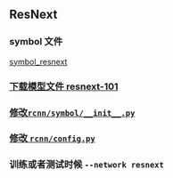 ## ResNext
### symbol 文件
[symbol_resnext](https://github.com/likelyzhao/mxnet/blob/dev-faster-rcnn/example/rcnn/rcnn/symbol/symbol_resnext.py)
### [下载模型文件 resnext-101](http://data.dmlc.ml/mxnet/models/imagenet/resnext/101-layers/resnext-101-0000.params)
### [修改`rcnn/symbol/__init__.py`](https://github.com/likelyzhao/mxnet/blob/dev-faster-rcnn/example/rcnn/rcnn/symbol/__init__.py#L6)
### [修改 `rcnn/config.py`](https://github.com/likelyzhao/mxnet/blob/dev-faster-rcnn/example/rcnn/rcnn/config.py#L172-L180)
### 训练或者测试时候 `--network resnext`